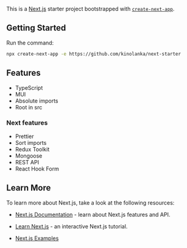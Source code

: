 This is a [Next.js](https://nextjs.org/) starter project bootstrapped with [`create-next-app`](https://github.com/vercel/next.js/tree/canary/packages/create-next-app).

## Getting Started

Run the command:

```bash
npx create-next-app -e https://github.com/kinolanka/next-starter
```

## Features

- TypeScript
- MUI
- Absolute imports
- Root in src

### Next features

- Prettier
- Sort imports
- Redux Toolkit
- Mongoose
- REST API
- React Hook Form
## Learn More

To learn more about Next.js, take a look at the following resources:

- [Next.js Documentation](https://nextjs.org/docs) - learn about Next.js features and API.
- [Learn Next.js](https://nextjs.org/learn) - an interactive Next.js tutorial.

- [Next.js Examples](https://github.com/vercel/next.js/tree/canary/examples)


